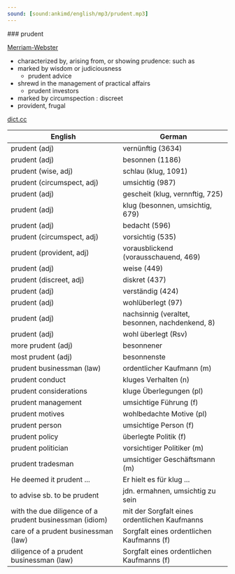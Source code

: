 ```yaml
---
sound: [sound:ankimd/english/mp3/prudent.mp3]
---
```


\### prudent

[Merriam-Webster](https://www.merriam-webster.com/dictionary/prudent)

- characterized by, arising from, or showing prudence: such as
- marked by wisdom or judiciousness
    - prudent advice
- shrewd in the management of practical affairs
    - prudent investors
- marked by circumspection : discreet
- provident, frugal

[dict.cc](https://www.dict.cc/prudent)

| English        | German       |
| -------------- | ------------ |
| prudent (adj) | vernünftig (3634) |
| prudent (adj) | besonnen (1186) |
| prudent (wise, adj) | schlau (klug, 1091) |
| prudent (circumspect, adj) | umsichtig (987) |
| prudent (adj) | gescheit (klug, vernnftig, 725) |
| prudent (adj) | klug (besonnen, umsichtig, 679) |
| prudent (adj) | bedacht (596) |
| prudent (circumspect, adj) | vorsichtig (535) |
| prudent (provident, adj) | vorausblickend (vorausschauend, 469) |
| prudent (adj) | weise (449) |
| prudent (discreet, adj) | diskret (437) |
| prudent (adj) | verständig (424) |
| prudent (adj) | wohlüberlegt (97) |
| prudent (adj) | nachsinnig (veraltet, besonnen, nachdenkend, 8) |
| prudent (adj) | wohl überlegt (Rsv) |
| more prudent (adj) | besonnener |
| most prudent (adj) | besonnenste |
| prudent businessman (law) | ordentlicher Kaufmann (m) |
| prudent conduct | kluges Verhalten (n) |
| prudent considerations | kluge Überlegungen (pl) |
| prudent management | umsichtige Führung (f) |
| prudent motives | wohlbedachte Motive (pl) |
| prudent person | umsichtige Person (f) |
| prudent policy | überlegte Politik (f) |
| prudent politician | vorsichtiger Politiker (m) |
| prudent tradesman | umsichtiger Geschäftsmann (m) |
| He deemed it prudent ... | Er hielt es für klug ... |
| to advise sb. to be prudent | jdn. ermahnen, umsichtig zu sein |
| with the due diligence of a prudent businessman (idiom) | mit der Sorgfalt eines ordentlichen Kaufmanns |
| care of a prudent businessman (law) | Sorgfalt eines ordentlichen Kaufmanns (f) |
| diligence of a prudent businessman (law) | Sorgfalt eines ordentlichen Kaufmanns (f) |
